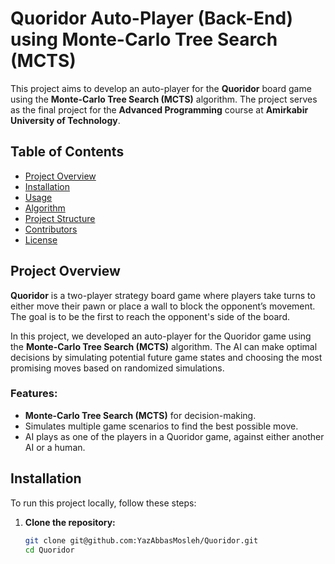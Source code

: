 # Quoridor Auto-Player (Back-End) using Monte-Carlo Tree Search (MCTS)

This project aims to develop an auto-player for the **Quoridor** board game using the **Monte-Carlo Tree Search (MCTS)** algorithm. The project serves as the final project for the **Advanced Programming** course at **Amirkabir University of Technology**.

## Table of Contents
- [Project Overview](#project-overview)
- [Installation](#installation)
- [Usage](#usage)
- [Algorithm](#algorithm)
- [Project Structure](#project-structure)
- [Contributors](#contributors)
- [License](#license)

## Project Overview

**Quoridor** is a two-player strategy board game where players take turns to either move their pawn or place a wall to block the opponent’s movement. The goal is to be the first to reach the opponent's side of the board.

In this project, we developed an auto-player for the Quoridor game using the **Monte-Carlo Tree Search (MCTS)** algorithm. The AI can make optimal decisions by simulating potential future game states and choosing the most promising moves based on randomized simulations.

### Features:
- **Monte-Carlo Tree Search (MCTS)** for decision-making.
- Simulates multiple game scenarios to find the best possible move.
- AI plays as one of the players in a Quoridor game, against either another AI or a human.

## Installation

To run this project locally, follow these steps:

1. **Clone the repository:**
   ```bash
   git clone git@github.com:YazAbbasMosleh/Quoridor.git
   cd Quoridor
